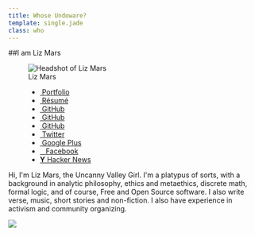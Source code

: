 ```yaml
---
title: Whose Undoware?
template: single.jade
class: who
---
```


##I am Liz Mars

<div class="column-group gutters">

<figure class="large-50 medium-100 small-100">

<img src="https://undoware-cdn.appspot.com/raster/headshot.jpg" alt="Headshot of Liz Mars">
<figcaption>
Liz Mars
</figcaption>
</figure>

<div class="large-50 medium-100 small-100">

<menu>
<ul>
<li><a href="/portfolio/"><i class="icon-2x icon-suitcase"></i>&nbsp;Portfolio</a></li>
<li><a href="/cv/"><i class="icon-2x icon-file-text"></i>&nbsp;Résumé</a></li>
<li><a href="tel:+17787090109"><i class="icon-2x icon-phone"></i>&nbsp;GitHub</a></li>
<li><a href="mailto:liz@undoware.ca"><i class="icon-2x icon-envelope"></i>&nbsp;GitHub</a></li>
<li><a href="/github/"><i class="icon-github-alt"></i>&nbsp;GitHub</a></li>
<li><a href="https://twitter.com/undoware/"><i class="icon-twitter"></i>&nbsp;Twitter</a></li>
<li><a href="https://plus.google.com/117975080165825944609/"><i class="icon-google-plus"></i>&nbsp;Google Plus</a></li>
<li><a href="https://facebook.com/poppy.runcible"><i class="icon-facebook"></i>&nbsp;&nbsp;&nbsp;Facebook</a></li>
<li><a href="https://news.ycombinator.com/user?id=undoware"/><strong>Y</strong>&nbsp;Hacker News</a></li>
</ul>

</menu>

<p>
Hi, I'm Liz Mars, the Uncanny Valley Girl. I'm a platypus of sorts, with a background in analytic philosophy, ethics and metaethics, discrete math, formal logic, and of course, Free and Open Source software. I also write verse, music, short stories and non-fiction. I also have experience in activism and community organizing.  
</p>

</div>


</div>
<a href="/portfolio/"> <img src="https://undoware-cdn.appspot.com/raster/signature.png" style="max-width: 192px"> </a>
<link rel="me" href="https://plus.google.com/u/1/117975080165825944609"/>
